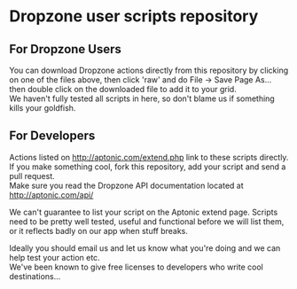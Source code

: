 # Dropzone user scripts repository

## For Dropzone Users

You can download Dropzone actions directly from this repository by clicking on one of the files above, then click 'raw' and do File -> Save Page As... then double click on the downloaded file to add it to your grid.  
We haven't fully tested all scripts in here, so don't blame us if something kills your goldfish.

## For Developers

Actions listed on http://aptonic.com/extend.php link to these scripts directly.
If you make something cool, fork this repository, add your script and send a pull request.  
Make sure you read the Dropzone API documentation located at http://aptonic.com/api/
  
We can't guarantee to list your script on the Aptonic extend page. Scripts need to be pretty well tested, useful and functional before we will list them, or it reflects badly on our app when stuff breaks.
  
Ideally you should email us and let us know what you're doing and we can help test your action etc.  
We've been known to give free licenses to developers who write cool destinations...